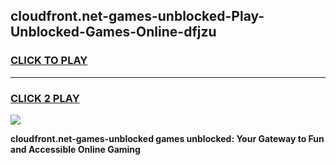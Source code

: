 
## cloudfront.net-games-unblocked-Play-Unblocked-Games-Online-dfjzu
<h3>
<a href="https://premium76.site?title=cloudfront.net-games-unblocked&ref=25A">CLICK TO PLAY</a></h3>
<hr>

<h3>
<a href="https://premium76.site?title=cloudfront.net-games-unblocked&ref=25A">CLICK 2 PLAY</a>
  
</h3>

<a href="https://premium76.site?title=cloudfront.net-games-unblocked&ref=25A"><img src="https://clearcache.store/games.png"></a>


**cloudfront.net-games-unblocked games unblocked: Your Gateway to Fun and Accessible Online Gaming**
